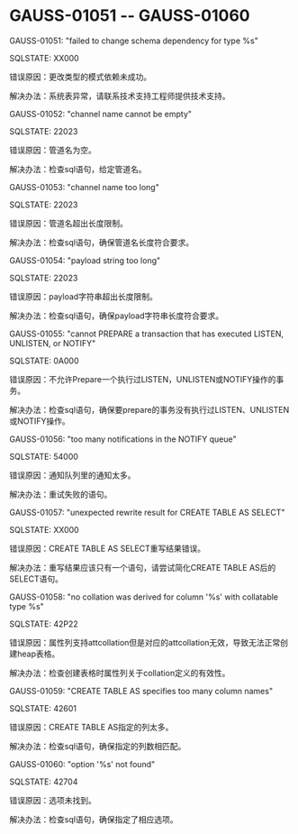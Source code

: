 # GAUSS-01051 -- GAUSS-01060<a name="ZH-CN_TOPIC_0302073033"></a>

GAUSS-01051: "failed to change schema dependency for type %s"

SQLSTATE: XX000

错误原因：更改类型的模式依赖未成功。

解决办法：系统表异常，请联系技术支持工程师提供技术支持。

GAUSS-01052: "channel name cannot be empty"

SQLSTATE: 22023

错误原因：管道名为空。

解决办法：检查sql语句，给定管道名。

GAUSS-01053: "channel name too long"

SQLSTATE: 22023

错误原因：管道名超出长度限制。

解决办法：检查sql语句，确保管道名长度符合要求。

GAUSS-01054: "payload string too long"

SQLSTATE: 22023

错误原因：payload字符串超出长度限制。

解决办法：检查sql语句，确保payload字符串长度符合要求。

GAUSS-01055: "cannot PREPARE a transaction that has executed LISTEN, UNLISTEN, or NOTIFY"

SQLSTATE: 0A000

错误原因：不允许Prepare一个执行过LISTEN，UNLISTEN或NOTIFY操作的事务。

解决办法：检查sql语句，确保要prepare的事务没有执行过LISTEN、UNLISTEN或NOTIFY操作。

GAUSS-01056: "too many notifications in the NOTIFY queue"

SQLSTATE: 54000

错误原因：通知队列里的通知太多。

解决办法：重试失败的语句。

GAUSS-01057: "unexpected rewrite result for CREATE TABLE AS SELECT"

SQLSTATE: XX000

错误原因：CREATE TABLE AS SELECT重写结果错误。

解决办法：重写结果应该只有一个语句，请尝试简化CREATE TABLE AS后的SELECT语句。

GAUSS-01058: "no collation was derived for column '%s' with collatable type %s"

SQLSTATE: 42P22

错误原因：属性列支持attcollation但是对应的attcollation无效，导致无法正常创建heap表格。

解决办法：检查创建表格时属性列关于collation定义的有效性。

GAUSS-01059: "CREATE TABLE AS specifies too many column names"

SQLSTATE: 42601

错误原因：CREATE TABLE AS指定的列太多。

解决办法：检查sql语句，确保指定的列数相匹配。

GAUSS-01060: "option '%s' not found"

SQLSTATE: 42704

错误原因：选项未找到。

解决办法：检查sql语句，确保指定了相应选项。

